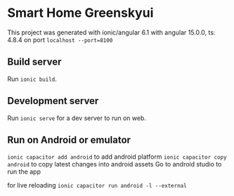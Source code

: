 # Smart Home Greenskyui 
This project was generated with ionic/angular 6.1 with angular 15.0.0, ts: 4.8.4 on port `localhost --port=8100` 

## Build server 
Run `ionic build`. 

## Development server 
Run `ionic serve` for a dev server to run on web. 

## Run on Android or emulator 
`ionic capacitor add android` to add android platform 
`ionic capacitor copy android` to copy latest changes into android assets
 Go to android studio to run the app 
 
 for live reloading `ionic capacitor run android -l --external`
